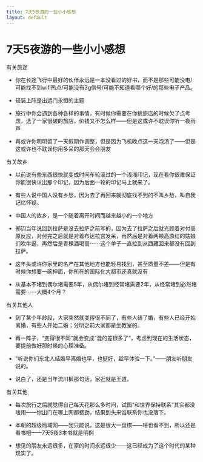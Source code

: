 ```yaml
---
title: 7天5夜游的一些小小感想
layout: default
---
```


# 7天5夜游的一些小小感想

有关旅途

* 你在长途飞行中最好的伙伴永远是一本没看过的好书，而不是那些可能没电/可能找不到wifi热点/可能没有3g信号/可能不知道看哪个好/的那些电子产品。

* 轻装上阵是出远门永恒的主题

* 旅行中你会遇到各种各样的事情，有时候你需要在你挑旅店的时候欠了点考虑，选了一家很破的旅店，价钱又不怎么样——但是这或许不耽误你听一夜雨声

* 再或许你明明留了一天假期作调整，但是因为飞机晚点这一天泡汤了——但是这或许也不耽误你用多呆的那天会会朋友

 

有关故乡

* 以前说有些东西很快就变成时间车轮滚过的一个浅浅印记，现在看你很难保证你能很快认出那个印记，因为后面一轮的印记马上就来了。

* 有些人说中国人没有乡愁，因为去了再回来就彻底找不到的不叫乡愁，叫自我记忆怀疑。

* 中国人的故乡，是一个随着离开时间而越来越小的一个地方

* 郑钧当年说回到拉萨是没去拉萨之前写的，因为去了拉萨之后就光顾着对付高原反应，对付完之后就是对着布达拉宫发呆，再然后是对着两颊高原红的姑娘们吹牛逼，再然后是青稞酒喝高⋯⋯这个单子一直拉到从西藏回来都没有回到拉萨。

* 这年头或许你家里的名产在其他地方也能轻易找到，甚至质量不差——但是有时候你想要一碗抻面，你所在的国际化大都市还真就没有

* 从基本不堵到偶尔堵需要5年，从偶尔堵到经常堵需要2年，从经常堵到必然堵需要⋯⋯大概4个月？

 

有关其他人

* 到了某个年龄段，大家突然就变得很不同了，有些人结了婚，有些人已经开始离婚，有些人开始二婚；分明之前大家都是坐教室的。

* 再一阵子，“变得很不同”就会变成“混的差很多了”，考虑到现在的生活状态，要提前做好那时候的心理准备。

* “听说你们东北人结婚早离婚也早，也挺好，趁早体验一下。”——朋友听朋友说的。

* 说白了，还是当年流川枫那句话，家近就是王道。

 

有关其他

* 每次旅行之后就觉得自己每天花那么多时间，试图“和世界保持联系”其实都没啥用——你出门在哪上网都费劲，结果到头来谁联系你也没落下。

* 本朝的超级局域网——我只能说，这是很大一盘棋——啥也看不到，所以还是看书吧——7天5夜3本书就是明例

* 想见的朋友永远很多，在家的时间永远很少——这已经成为了这个时代的某种现实了。